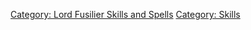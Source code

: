 [Category: Lord Fusilier Skills and
Spells](Category:_Lord_Fusilier_Skills_and_Spells "wikilink") [Category:
Skills](Category:_Skills "wikilink")
